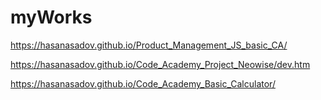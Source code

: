 # myWorks
https://hasanasadov.github.io/Product_Management_JS_basic_CA/

https://hasanasadov.github.io/Code_Academy_Project_Neowise/dev.htm

https://hasanasadov.github.io/Code_Academy_Basic_Calculator/
